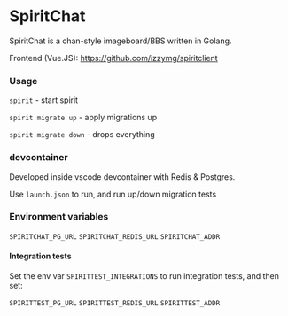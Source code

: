 # SpiritChat

SpiritChat is a chan-style imageboard/BBS written in Golang.

Frontend (Vue.JS): https://github.com/izzymg/spiritclient

### Usage
`spirit` - start spirit

`spirit migrate up` - apply migrations up

`spirit migrate down` - drops everything

### devcontainer

Developed inside vscode devcontainer with Redis & Postgres.

Use `launch.json` to run, and run up/down migration tests

### Environment variables

`SPIRITCHAT_PG_URL` `SPIRITCHAT_REDIS_URL` `SPIRITCHAT_ADDR`


#### Integration tests

Set the env var `SPIRITTEST_INTEGRATIONS` to run integration tests, and then set:

`SPIRITTEST_PG_URL` `SPIRITTEST_REDIS_URL` `SPIRITTEST_ADDR`


